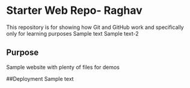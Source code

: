 # Starter Web Repo- Raghav

This repository is for showing how Git and GitHub work and specifically only for learning purposes
Sample text
Sample text-2

## Purpose

Sample website with plenty of files for demos

##Deployment
Sample text